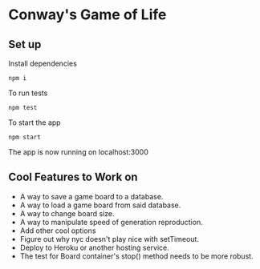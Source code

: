 # Conway's Game of Life

## Set up

Install dependencies
```
npm i
```

To run tests
```
npm test
```

To start the app
```
npm start
```

The app is now running on localhost:3000

## Cool Features to Work on
- A way to save a game board to a database.
- A way to load a game board from said database.
- A way to change board size.
- A way to manipulate speed of generation reproduction.
- Add other cool options
- Figure out why nyc doesn't play nice with setTimeout.
- Deploy to Heroku or another hosting service.
- The test for Board container's stop() method needs to be more robust.
